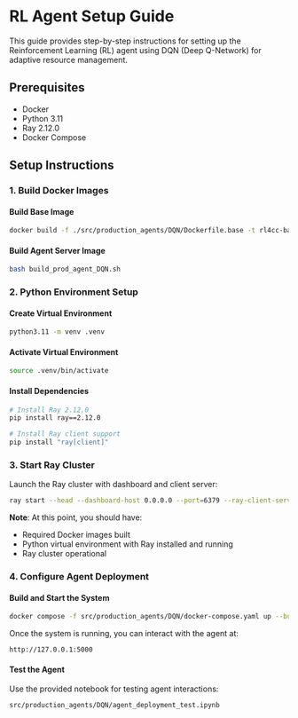 # RL Agent Setup Guide

This guide provides step-by-step instructions for setting up the Reinforcement Learning (RL) agent using DQN (Deep Q-Network) for adaptive resource management.

## Prerequisites

- Docker
- Python 3.11
- Ray 2.12.0
- Docker Compose

## Setup Instructions

### 1. Build Docker Images

#### Build Base Image
```bash
docker build -f ./src/production_agents/DQN/Dockerfile.base -t rl4cc-base:latest .
```

#### Build Agent Server Image
```bash
bash build_prod_agent_DQN.sh
```

### 2. Python Environment Setup

#### Create Virtual Environment
```bash
python3.11 -m venv .venv
```

#### Activate Virtual Environment
```bash
source .venv/bin/activate
```

#### Install Dependencies
```bash
# Install Ray 2.12.0
pip install ray==2.12.0

# Install Ray client support
pip install "ray[client]"
```

### 3. Start Ray Cluster

Launch the Ray cluster with dashboard and client server:
```bash
ray start --head --dashboard-host 0.0.0.0 --port=6379 --ray-client-server-port=10001
```

**Note**: At this point, you should have:
- Required Docker images built
- Python virtual environment with Ray installed and running
- Ray cluster operational

### 4. Configure Agent Deployment

#### Build and Start the System
```bash
docker compose -f src/production_agents/DQN/docker-compose.yaml up --build
```

Once the system is running, you can interact with the agent at:
```
http://127.0.0.1:5000
```

#### Test the Agent
Use the provided notebook for testing agent interactions:
```
src/production_agents/DQN/agent_deployment_test.ipynb
```
